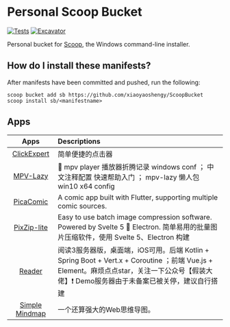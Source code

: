 # Personal Scoop Bucket

<!-- Uncomment the following line after replacing placeholders -->
[![Tests](https://github.com/xiaoyaoshengy/ScoopBucket/actions/workflows/ci.yml/badge.svg)](https://github.com/xiaoyaoshengy/ScoopBucket/actions/workflows/ci.yml) [![Excavator](https://github.com/xiaoyaoshengy/ScoopBucket/actions/workflows/excavator.yml/badge.svg)](https://github.com/xiaoyaoshengy/ScoopBucket/actions/workflows/excavator.yml)

Personal bucket for [Scoop](https://scoop.sh), the Windows command-line installer.

## How do I install these manifests?

After manifests have been committed and pushed, run the following:

```pwsh
scoop bucket add sb https://github.com/xiaoyaoshengy/ScoopBucket
scoop install sb/<manifestname>
```

## Apps
| Apps | Descriptions |
| :---: | :--- |
| [ClickExpert](https://github.com/bcl-dev/ClickExpert) | 简单便捷的点击器 |
| [MPV-Lazy](https://github.com/hooke007/MPV_lazy) | 🔄 mpv player 播放器折腾记录 windows conf ； 中文注释配置 快速帮助入门 ； mpv-lazy 懒人包 win10 x64 config |
| [PicaComic](https://github.com/Pacalini/PicaComic) | A comic app built with Flutter, supporting multiple comic sources. |
| [PixZip-lite](https://github.com/xiaoyaoshengy/pixzip-lite) | Easy to use batch image compression software. Powered by Svelte 5 🧡 Electron. 简单易用的批量图片压缩软件，使用 Svelte 5、Electron 构建 |
| [Reader](https://github.com/hectorqin/reader) | 阅读3服务器版，桌面端，iOS可用。后端 Kotlin + Spring Boot + Vert.x + Coroutine ；前端 Vue.js + Element。麻烦点点star，关注一下公众号【假装大佬】❗️ Demo服务器由于未备案已被关停，建议自行搭建 |
| [Simple Mindmap](https://github.com/wanglin2/mind-map) | 一个还算强大的Web思维导图。 |
